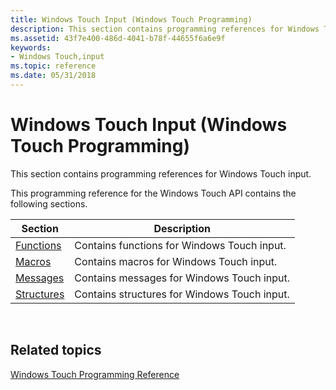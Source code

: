 ```yaml
---
title: Windows Touch Input (Windows Touch Programming)
description: This section contains programming references for Windows Touch input.
ms.assetid: 43f7e400-486d-4041-b78f-44655f6a6e9f
keywords:
- Windows Touch,input
ms.topic: reference
ms.date: 05/31/2018
---
```


# Windows Touch Input (Windows Touch Programming)

This section contains programming references for Windows Touch input.

This programming reference for the Windows Touch API contains the following sections.



| Section                      | Description                                  |
|------------------------------|----------------------------------------------|
| [Functions](mtfunctions.md) | Contains functions for Windows Touch input.  |
| [Macros](touch-macros.md)   | Contains macros for Windows Touch input.     |
| [Messages](messages.md)     | Contains messages for Windows Touch input.   |
| [Structures](structures.md) | Contains structures for Windows Touch input. |



 

## Related topics

<dl> <dt>

[Windows Touch Programming Reference](windows-touch-programming-reference.md)
</dt> </dl>

 

 




